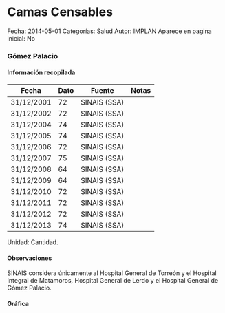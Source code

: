 Camas Censables
=====

Fecha: 2014-05-01
Categorías: Salud
Autor: IMPLAN
Aparece en pagina inicial: No

### Gómez Palacio

<!-- break -->

#### Información recopilada

<table class="table table-hover table-bordered matriz">
  <thead>
    <tr><th>Fecha</th><th>Dato</th><th>Fuente</th><th>Notas</th></tr>
  </thead>
  <tbody>
    <tr><td class="centrado">31/12/2001</td><td class="derecha">72</td><td>SINAIS (SSA)</td><td></td></tr>
    <tr><td class="centrado">31/12/2002</td><td class="derecha">72</td><td>SINAIS (SSA)</td><td></td></tr>
    <tr><td class="centrado">31/12/2004</td><td class="derecha">74</td><td>SINAIS (SSA)</td><td></td></tr>
    <tr><td class="centrado">31/12/2005</td><td class="derecha">74</td><td>SINAIS (SSA)</td><td></td></tr>
    <tr><td class="centrado">31/12/2006</td><td class="derecha">72</td><td>SINAIS (SSA)</td><td></td></tr>
    <tr><td class="centrado">31/12/2007</td><td class="derecha">75</td><td>SINAIS (SSA)</td><td></td></tr>
    <tr><td class="centrado">31/12/2008</td><td class="derecha">64</td><td>SINAIS (SSA)</td><td></td></tr>
    <tr><td class="centrado">31/12/2009</td><td class="derecha">64</td><td>SINAIS (SSA)</td><td></td></tr>
    <tr><td class="centrado">31/12/2010</td><td class="derecha">72</td><td>SINAIS (SSA)</td><td></td></tr>
    <tr><td class="centrado">31/12/2011</td><td class="derecha">72</td><td>SINAIS (SSA)</td><td></td></tr>
    <tr><td class="centrado">31/12/2012</td><td class="derecha">72</td><td>SINAIS (SSA)</td><td></td></tr>
    <tr><td class="centrado">31/12/2013</td><td class="derecha">74</td><td>SINAIS (SSA)</td><td></td></tr>
  </tbody>
</table>

Unidad: Cantidad.

#### Observaciones

SINAIS considera únicamente al Hospital General de Torreón y el Hospital Integral de Matamoros, Hospital General de Lerdo y el Hospital General de Gómez Palacio.

#### Gráfica

<div id="Morrisjsdtdrjp" class="grafica"></div>
  <script>
  new Morris.Line({
    element: 'Morrisjsdtdrjp',
    data: [
      { fecha: '2001-12-31', dato: 72 },
      { fecha: '2002-12-31', dato: 72 },
      { fecha: '2004-12-31', dato: 74 },
      { fecha: '2005-12-31', dato: 74 },
      { fecha: '2006-12-31', dato: 72 },
      { fecha: '2007-12-31', dato: 75 },
      { fecha: '2008-12-31', dato: 64 },
      { fecha: '2009-12-31', dato: 64 },
      { fecha: '2010-12-31', dato: 72 },
      { fecha: '2011-12-31', dato: 72 },
      { fecha: '2012-12-31', dato: 72 },
      { fecha: '2013-12-31', dato: 74 }
    ],
    xkey: 'fecha',
    ykeys: ['dato'],
    labels: ['Dato'],
    lineColors: ['#FF5B02'],
    xLabelFormat: function(d) {
      return d.getDate()+'/'+(d.getMonth()+1)+'/'+d.getFullYear();
    },
    dateFormat: function (ts) {
      var d = new Date(ts);
      return d.getDate() + '/' + (d.getMonth() + 1) + '/' + d.getFullYear();
    }
  });
  </script>

